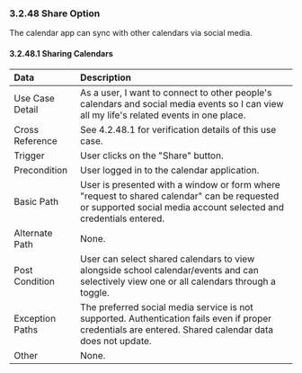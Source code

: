 ### 3.2.48 Share Option

The calendar app can sync with other calendars via social media.

#### 3.2.48.1 Sharing Calendars

| Data          | Description    |
|:--------------| :--------------|
|Use Case Detail| As a user, I want to connect to other people's calendars and social media events so I can view all my life's related events in one place.|
|Cross Reference | See 4.2.48.1 for verification details of this use case.| 
|Trigger        | User clicks on the "Share" button. |
|Precondition   | User logged in to the calendar application. |
|Basic Path     | User is presented with a window or form where "request to shared calendar" can be requested or supported social media account selected and credentials entered. |
|Alternate Path | None.|
|Post Condition | User can select shared calendars to view alongside school calendar/events and can selectively view one or all calendars through a toggle. |
|Exception Paths| The preferred social media service is not supported. Authentication fails even if proper credentials are entered. Shared calendar data does not update. |
|Other          | None.|


